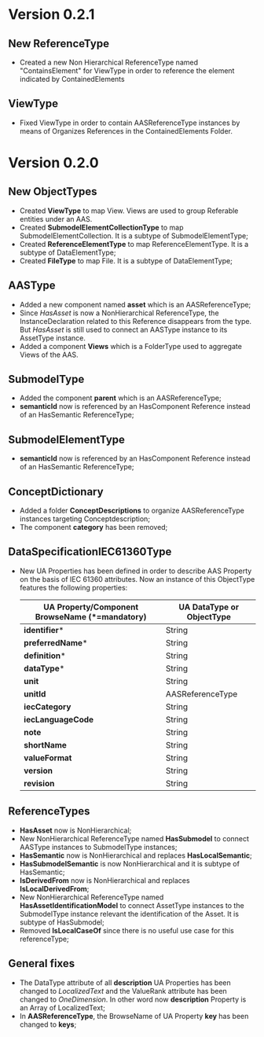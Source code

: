 # **Version 0.2.1**

## New ReferenceType
- Created a new Non Hierarchical ReferenceType named "ContainsElement" for ViewType in order to reference the element indicated by ContainedElements

## ViewType
- Fixed ViewType in order to contain AASReferenceType instances by means of Organizes References in the ContainedElements Folder.

# **Version 0.2.0**

## New ObjectTypes
- Created **ViewType** to map View. Views are used to group Referable entities under an AAS.
- Created **SubmodelElementCollectionType** to map SubmodelElementCollection. It is a subtype of SubmodelElementType;
- Created **ReferenceElementType** to map ReferenceElementType. It is a subtype of DataElementType;
- Created **FileType** to map File. It is a subtype of DataElementType;

## AASType
- Added a new component named **asset** which is an AASReferenceType;
- Since _HasAsset_ is now a NonHierarchical ReferenceType, the InstanceDeclaration related to this Reference disappears from the type. But _HasAsset_ is still used to connect an AASType instance to its AssetType instance.
- Added a component **Views** which is a FolderType used to aggregate Views of the AAS.

## SubmodelType
- Added the component **parent** which is an AASReferenceType;
- **semanticId** now is referenced by an HasComponent Reference instead of an HasSemantic ReferenceType;

## SubmodelElementType
- **semanticId** now is referenced by an HasComponent Reference instead of an HasSemantic ReferenceType;

## ConceptDictionary
- Added a folder **ConceptDescriptions** to organize AASReferenceType instances targeting Conceptdescription;
- The component **category** has been removed;

## DataSpecificationIEC61360Type
- New UA Properties has been defined in order to describe AAS Property on the basis of IEC 61360 attributes. Now an instance of this ObjectType features the following properties:

    | UA Property/Component BrowseName (*=mandatory) | UA DataType or ObjectType |
    -----------------|----------------
    |**identifier***| String|
    |**preferredName***| String|
    |**definition***|String|
    |**dataType***|String|
    |**unit**|String|
    |**unitId**|AASReferenceType|
    |**iecCategory**|String|
    |**iecLanguageCode**|String|
    |**note**|String|
    |**shortName**|String|
    |**valueFormat**|String|
    |**version**|String|
    |**revision**|String|

## ReferenceTypes
- **HasAsset** now is NonHierarchical;
- New NonHierarchical ReferenceType named **HasSubmodel** to connect AASType instances to SubmodelType instances;
- **HasSemantic** now is NonHierarchical and replaces **HasLocalSemantic**;
- **HasSubmodelSemantic** is now NonHierarchical and it is subtype of HasSemantic;
- **IsDerivedFrom** now is NonHierarchical and replaces **IsLocalDerivedFrom**;
- New NonHierarchical ReferenceType named **HasAssetIdentificationModel** to connect AssetType instances to the SubmodelType instance relevant the identification of the Asset. It is subtype of HasSubmodel;
- Removed **IsLocalCaseOf** since there is no useful use case for this referenceType;

## General fixes
- The DataType attribute of all **description** UA Properties has been changed to _LocalizedText_ and the ValueRank attribute has been changed to _OneDimension_. In other word now **description** Property is an Array of LocalizedText;
- In **AASReferenceType**, the BrowseName of UA Property **key** has been changed to **keys**;